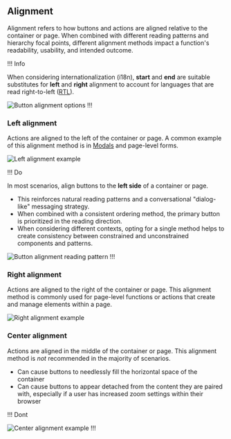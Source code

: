 ## Alignment

Alignment refers to how buttons and actions are aligned relative to the container or page. When combined with different reading patterns and hierarchy focal points, different alignment methods impact a function's readability, usability, and intended outcome.

!!! Info

When considering internationalization (i18n), **start** and **end** are suitable substitutes for **left** and **right** alignment to account for languages that are read right-to-left ([RTL](https://developer.mozilla.org/en-US/docs/Glossary/RTL)).

![Button alignment options](/assets/patterns/button-organization/alignment-methods.png)
!!!

### Left alignment

Actions are aligned to the left of the container or page. A common example of this alignment method is in [Modals](/components/modal) and page-level forms.

![Left alignment example](/assets/patterns/button-organization/using-left-alignment.png)

!!! Do

In most scenarios, align buttons to the **left side** of a container or page.

- This reinforces natural reading patterns and a conversational "dialog-like" messaging strategy.
- When combined with a consistent ordering method, the primary button is prioritized in the reading direction.
- When considering different contexts, opting for a single method helps to create consistency between constrained and unconstrained components and patterns.

![Button alignment reading pattern](/assets/patterns/button-organization/alignment-reading-pattern.png)
!!!

### Right alignment

Actions are aligned to the right of the container or page. This alignment method is commonly used for page-level functions or actions that create and manage elements within a page.

![Right alignment example](/assets/patterns/button-organization/using-right-alignment.png)

### Center alignment

Actions are aligned in the middle of the container or page. This alignment method is _not_ recommended in the majority of scenarios.

- Can cause buttons to needlessly fill the horizontal space of the container
- Can cause buttons to appear detached from the content they are paired with, especially if a user has increased zoom settings within their browser

!!! Dont

![Center alignment example](/assets/patterns/button-organization/using-center-alignment.png)
!!!

